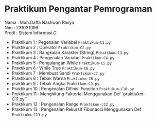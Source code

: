 # Praktikum Pengantar Pemrograman
<div> Nama : Muh.Daffa Nashwan Rasya </div>
<div> Nim : 231031096 </div>
<div> Prodi : Sistem Informasi C </div>

* Praktikum 1 : Pegenalan Variabel `Praktikum-C1.py`
* Praktikum 2 : Operator `Praktikum-C2.py`
* Praktikum 3 : Rangkaian Karakter (String) `Prkatikum-C3.py`
* Praktikum 4 : Pengenalan Variabel `Praktikum-C4.py`
* Praktikum 5 : Pengulangan While `Praktikum-C5.py`
* Praktikum 6 : While True `Praktikum-C6.py`
* Praktikum 7 : Membuat Sandi `Praktikum-C7.py`
* Praktikum 8 : Tebak Warna `Praktiukm-C8.py`
* praktikum 9 : Tebak Angka `Praktikum-C9.py`
* Praktikum 10 : Pengenalan Difinisi Function `Praktikum-C10.py`
* Praktikum 11 : Menghitung Faktorial Menggunakan Def `praktiukm-C11.py``
* Praktikum 12 : Pengenalan Range `Praktikum-c12.py`
* Praktikum 13 : Pengenalan Rekursif Fibonacci Menggunakan Def `Praktiukm-C13.py`
